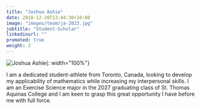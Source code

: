 ```yaml
---
title: "Joshua Ashie"
date: 2018-12-20T13:44:30+10:00
image: "images/team/ja-2023.jpg"
jobtitle: "Student-Scholar"
linkedinurl: ""
promoted: true
weight: 3
---
```


![Joshua Ashie](/images/team/ja-2023-large.jpg){: width="100%"}

I am a dedicated student-athlete from Toronto, Canada, looking to develop my applicability of mathematics while increasing my interpersonal skills. I am an Exercise Science major in the 2027 graduating class of St. Thomas Aquinas College and I am keen to grasp this great opportunity I have before me with full force.

